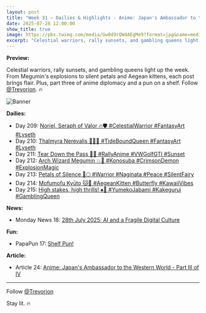 ```yaml
---
layout: post
title: "Week 31 – Dailies & Highlights - Anime: Japan's Ambassador to the Western World - Part III of IV"
date: 2025-07-28 12:00:00
show_title: true
image: https://pbs.twimg.com/media/Gw8d9rQW4AEgMe9?format=jpg&name=medium
excerpt: "Celestial warriors, rally sunsets, and gambling queens light up the week. From Megumin's explosions to silent petals and Aegean kittens, each post brings flair. Plus, part three of anime diplomacy and a pun on a shelf. Follow @Trevorion. 🔥"
---
```


**Preview:**  
  
Celestial warriors, rally sunsets, and gambling queens light up the week. From Megumin's explosions to silent petals and Aegean kittens, each post brings flair. Plus, part three of anime diplomacy and a pun on a shelf. Follow [@Trevorion](https://x.com/Trevorion). 🔥
  
![Banner](https://pbs.twimg.com/media/Gw8d9rQW4AEgMe9?format=jpg&name=medium)

**Dailies:**  
- Day 209: [Noriel, Seraph of Valor 🔥🛡️ #CelestialWarrior #FantasyArt #Lyseth](https://x.com/Trevorion/status/1949930205172351214)
- Day 210: [Thalmyra Nerevalis 👑🧜‍♀️ #TideBoundQueen #FantasyArt #Lyseth](https://x.com/Trevorion/status/1950257601327075576)
- Day 211: [Tear Down the Pass 🚗🌅 #RallyAnime #VWGolfGTI #Sunset](https://x.com/Trevorion/status/1950668422460621236)
- Day 212: [Arch Wizard Megumin 💥🏰 #Konosuba #CrimsonDemon #ExplosionMagic](https://x.com/Trevorion/status/1950965161117786187)
- Day 213: [Petals of Silence 🌸🌕 #Warrior #Naginata #Peace #SilentFairy](https://x.com/Trevorion/status/1951441539760333234)
- Day 214: [Mofumofu Kyūto 🐱🦋 #AegeanKitten #Butterfly #KawaiiVibes](https://x.com/Trevorion/status/1951674811601526967)
- Day 215: [High stakes, high thrills! ♠️🎰 #YumekoJabami #Kakegurui #GamblingQueen](https://x.com/Trevorion/status/1952044534646407350)
  
**News:**  
- Monday News 18: [28th July 2025: AI  and a Fragile Digital Culture](https://x.com/Trevorion/status/1949810158135107985)

**Fun:**  
- PapaPun 17: [Shelf Pun!](https://x.com/Trevorion/status/1952080360671424872)

**Article:**  
- Article 24: [Anime: Japan's Ambassador to the Western World - Part III of IV](https://x.com/Trevorion/status/1951488807468994864)

---
Follow [@Trevorion](https://x.com/Trevorion)

Stay lit. 🔥
